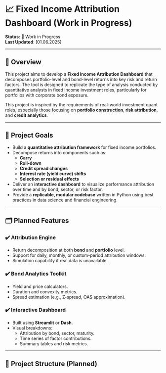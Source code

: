 # 📈 Fixed Income Attribution Dashboard (Work in Progress)

**Status**: 🚧 Work in Progress  
**Last Updated**: [01.06.2025]

---

## 🧠 Overview

This project aims to develop a **Fixed Income Attribution Dashboard** that decomposes portfolio-level and bond-level returns into key risk and return factors. The tool is designed to replicate the type of analysis conducted by quantitative analysts in fixed income investment roles, particularly for portfolios with corporate bond exposure.

This project is inspired by the requirements of real-world investment quant roles, especially those focusing on **portfolio construction**, **risk attribution**, and **credit analytics**.

---

## 🎯 Project Goals

- Build a **quantitative attribution framework** for fixed income portfolios.
- Decompose returns into components such as:
  - **Carry**
  - **Roll-down**
  - **Credit spread changes**
  - **Interest rate (yield curve) shifts**
  - **Selection or residual effects**
- Deliver an **interactive dashboard** to visualize performance attribution over time and by bond, sector, or risk factor.
- Provide a **replicable, modular codebase** written in Python using best practices in data science and financial engineering.

---

## 🗂️ Planned Features

### ✔️ Attribution Engine
- Return decomposition at both **bond** and **portfolio** level.
- Support for daily, monthly, or custom-period attribution windows.
- Simulation capability if real data is unavailable.

### ✔️ Bond Analytics Toolkit
- Yield and price calculators.
- Duration and convexity metrics.
- Spread estimation (e.g., Z-spread, OAS approximation).

### ✔️ Interactive Dashboard
- Built using **Streamlit** or **Dash**.
- Visual breakdowns:
  - Attribution by bond, sector, maturity.
  - Time series of factor contributions.
  - Summary tables and risk metrics.

---

## 📁 Project Structure (Planned)

